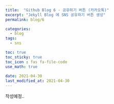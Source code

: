 ```yaml
---
title:  "Github Blog 6 - 공유하기 버튼 (카카오톡)"
excerpt: "Jekyll Blog 에 SNS 공유하기 버튼 생성"
permalink: blog/6

categories:
  - blog
tags:
  - sns

toc: true
toc_sticky: true
toc_icon : fas fa-file-code
use_math: true
 
date: 2021-04-30
last_modified_at: 2021-04-30
---
```


작성예정..
